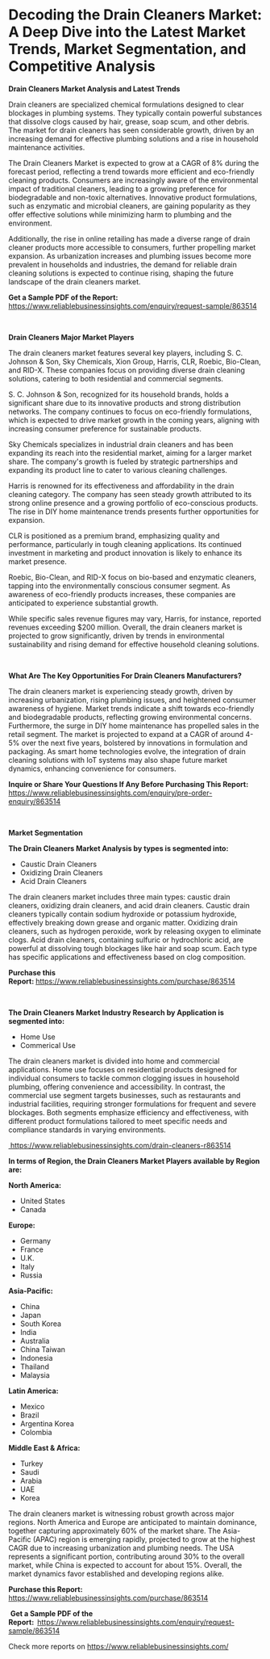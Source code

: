 <p><h1>Decoding the Drain Cleaners Market: A Deep Dive into the Latest Market Trends, Market Segmentation, and Competitive Analysis</h1></p><p><strong>Drain Cleaners Market Analysis and Latest Trends</strong></p>
<p><p>Drain cleaners are specialized chemical formulations designed to clear blockages in plumbing systems. They typically contain powerful substances that dissolve clogs caused by hair, grease, soap scum, and other debris. The market for drain cleaners has seen considerable growth, driven by an increasing demand for effective plumbing solutions and a rise in household maintenance activities.</p><p>The Drain Cleaners Market is expected to grow at a CAGR of 8% during the forecast period, reflecting a trend towards more efficient and eco-friendly cleaning products. Consumers are increasingly aware of the environmental impact of traditional cleaners, leading to a growing preference for biodegradable and non-toxic alternatives. Innovative product formulations, such as enzymatic and microbial cleaners, are gaining popularity as they offer effective solutions while minimizing harm to plumbing and the environment.</p><p>Additionally, the rise in online retailing has made a diverse range of drain cleaner products more accessible to consumers, further propelling market expansion. As urbanization increases and plumbing issues become more prevalent in households and industries, the demand for reliable drain cleaning solutions is expected to continue rising, shaping the future landscape of the drain cleaners market.</p></p>
<p><strong>Get a Sample PDF of the Report:&nbsp;</strong> <a href="https://www.reliablebusinessinsights.com/enquiry/request-sample/863514?utm_campaign=60&utm_medium=2&utm_source=Github&utm_content=ia&utm_term=30012025&utm_id=drain-cleaners">https://www.reliablebusinessinsights.com/enquiry/request-sample/863514</a></p>
<p>&nbsp;</p>
<p><strong>Drain Cleaners Major Market Players</strong></p>
<p><p>The drain cleaners market features several key players, including S. C. Johnson & Son, Sky Chemicals, Xion Group, Harris, CLR, Roebic, Bio-Clean, and RID-X. These companies focus on providing diverse drain cleaning solutions, catering to both residential and commercial segments.</p><p>S. C. Johnson & Son, recognized for its household brands, holds a significant share due to its innovative products and strong distribution networks. The company continues to focus on eco-friendly formulations, which is expected to drive market growth in the coming years, aligning with increasing consumer preference for sustainable products.</p><p>Sky Chemicals specializes in industrial drain cleaners and has been expanding its reach into the residential market, aiming for a larger market share. The company's growth is fueled by strategic partnerships and expanding its product line to cater to various cleaning challenges.</p><p>Harris is renowned for its effectiveness and affordability in the drain cleaning category. The company has seen steady growth attributed to its strong online presence and a growing portfolio of eco-conscious products. The rise in DIY home maintenance trends presents further opportunities for expansion.</p><p>CLR is positioned as a premium brand, emphasizing quality and performance, particularly in tough cleaning applications. Its continued investment in marketing and product innovation is likely to enhance its market presence.</p><p>Roebic, Bio-Clean, and RID-X focus on bio-based and enzymatic cleaners, tapping into the environmentally conscious consumer segment. As awareness of eco-friendly products increases, these companies are anticipated to experience substantial growth.</p><p>While specific sales revenue figures may vary, Harris, for instance, reported revenues exceeding $200 million. Overall, the drain cleaners market is projected to grow significantly, driven by trends in environmental sustainability and rising demand for effective household cleaning solutions.</p></p>
<p>&nbsp;</p>
<p><strong>What Are The Key Opportunities For Drain Cleaners Manufacturers?</strong></p>
<p><p>The drain cleaners market is experiencing steady growth, driven by increasing urbanization, rising plumbing issues, and heightened consumer awareness of hygiene. Market trends indicate a shift towards eco-friendly and biodegradable products, reflecting growing environmental concerns. Furthermore, the surge in DIY home maintenance has propelled sales in the retail segment. The market is projected to expand at a CAGR of around 4-5% over the next five years, bolstered by innovations in formulation and packaging. As smart home technologies evolve, the integration of drain cleaning solutions with IoT systems may also shape future market dynamics, enhancing convenience for consumers.</p></p>
<p><strong>Inquire or Share Your Questions If Any Before Purchasing This Report:</strong> <a href="https://www.reliablebusinessinsights.com/enquiry/pre-order-enquiry/863514?utm_campaign=60&utm_medium=2&utm_source=Github&utm_content=ia&utm_term=30012025&utm_id=drain-cleaners">https://www.reliablebusinessinsights.com/enquiry/pre-order-enquiry/863514</a></p>
<p>&nbsp;</p>
<p><strong>Market Segmentation</strong></p>
<p><strong>The Drain Cleaners Market Analysis by types is segmented into:</strong></p>
<p><ul><li>Caustic Drain Cleaners</li><li>Oxidizing Drain Cleaners</li><li>Acid Drain Cleaners</li></ul></p>
<p><p>The drain cleaners market includes three main types: caustic drain cleaners, oxidizing drain cleaners, and acid drain cleaners. Caustic drain cleaners typically contain sodium hydroxide or potassium hydroxide, effectively breaking down grease and organic matter. Oxidizing drain cleaners, such as hydrogen peroxide, work by releasing oxygen to eliminate clogs. Acid drain cleaners, containing sulfuric or hydrochloric acid, are powerful at dissolving tough blockages like hair and soap scum. Each type has specific applications and effectiveness based on clog composition.</p></p>
<p><strong>Purchase this Report:&nbsp;</strong><a href="https://www.reliablebusinessinsights.com/purchase/863514?utm_campaign=60&utm_medium=2&utm_source=Github&utm_content=ia&utm_term=30012025&utm_id=drain-cleaners">https://www.reliablebusinessinsights.com/purchase/863514</a></p>
<p>&nbsp;</p>
<p><strong>The Drain Cleaners Market Industry Research by Application is segmented into:</strong></p>
<p><ul><li>Home Use</li><li>Commerical Use</li></ul></p>
<p><p>The drain cleaners market is divided into home and commercial applications. Home use focuses on residential products designed for individual consumers to tackle common clogging issues in household plumbing, offering convenience and accessibility. In contrast, the commercial use segment targets businesses, such as restaurants and industrial facilities, requiring stronger formulations for frequent and severe blockages. Both segments emphasize efficiency and effectiveness, with different product formulations tailored to meet specific needs and compliance standards in varying environments.</p></p>
<p><a href="https://www.reliablebusinessinsights.com/drain-cleaners-r863514?utm_campaign=60&utm_medium=2&utm_source=Github&utm_content=ia&utm_term=30012025&utm_id=drain-cleaners">&nbsp;https://www.reliablebusinessinsights.com/drain-cleaners-r863514</a></p>
<p><strong>In terms of Region, the Drain Cleaners Market Players available by Region are:</strong></p>
<p>
    <p> <strong> North America: </strong>
        <ul>
            <li>United States</li>
            <li>Canada</li>
        </ul>
        </p> 
    <p> <strong> Europe: </strong>
        <ul>
            <li>Germany</li>
            <li>France</li>
            <li>U.K.</li>
            <li>Italy</li>
            <li>Russia</li>
        </ul>
        </p> 
    <p> <strong> Asia-Pacific: </strong>
        <ul>
            <li>China</li>
            <li>Japan</li>
            <li>South Korea</li>
            <li>India</li>
            <li>Australia</li>
            <li>China Taiwan</li>
            <li>Indonesia</li>
            <li>Thailand</li>
            <li>Malaysia</li>
        </ul>
        </p> 
    <p> <strong> Latin America: </strong>
        <ul>
            <li>Mexico</li>
            <li>Brazil</li>
            <li>Argentina Korea</li>
            <li>Colombia</li>
        </ul>
        </p> 
    <p> <strong> Middle East & Africa: </strong>
        <ul>
            <li>Turkey</li>
            <li>Saudi</li>
            <li>Arabia</li>
            <li>UAE</li>
            <li>Korea</li>
        </ul>
    </p>
    </p>
<p><p>The drain cleaners market is witnessing robust growth across major regions. North America and Europe are anticipated to maintain dominance, together capturing approximately 60% of the market share. The Asia-Pacific (APAC) region is emerging rapidly, projected to grow at the highest CAGR due to increasing urbanization and plumbing needs. The USA represents a significant portion, contributing around 30% to the overall market, while China is expected to account for about 15%. Overall, the market dynamics favor established and developing regions alike.</p></p>
<p><strong>Purchase this Report: </strong><a href="https://www.reliablebusinessinsights.com/purchase/863514?utm_campaign=60&utm_medium=2&utm_source=Github&utm_content=ia&utm_term=30012025&utm_id=drain-cleaners">https://www.reliablebusinessinsights.com/purchase/863514</a></p>
<p>&nbsp;<strong>Get a Sample PDF of the Report:&nbsp;&nbsp;</strong><a href="https://www.reliablebusinessinsights.com/enquiry/request-sample/863514?utm_campaign=60&utm_medium=2&utm_source=Github&utm_content=ia&utm_term=30012025&utm_id=drain-cleaners">https://www.reliablebusinessinsights.com/enquiry/request-sample/863514</a></p>
<p><strong></strong></p>
<p>Check more reports on <a href="https://www.reliablebusinessinsights.com/?utm_campaign=60&utm_medium=2&utm_source=Github&utm_content=ia&utm_term=30012025&utm_id=drain-cleaners">https://www.reliablebusinessinsights.com/</a></p>